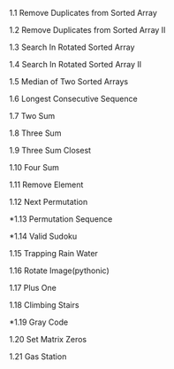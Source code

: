 1.1 Remove Duplicates from Sorted Array

1.2 Remove Duplicates from Sorted Array II

1.3 Search In Rotated Sorted Array

1.4 Search In Rotated Sorted Array II

1.5 Median of Two Sorted Arrays

1.6 Longest Consecutive Sequence

1.7 Two Sum

1.8 Three Sum

1.9 Three Sum Closest

1.10 Four Sum

1.11 Remove Element

1.12 Next Permutation

*1.13 Permutation Sequence

*1.14 Valid Sudoku

1.15 Trapping Rain Water

1.16 Rotate Image(pythonic)

1.17 Plus One

1.18 Climbing Stairs

*1.19 Gray Code

1.20 Set Matrix Zeros

1.21 Gas Station
